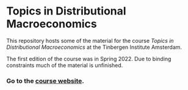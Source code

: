 # Topics in Distributional Macroeconomics

This repository hosts some of the material for the course _Topics in Distributional Macroeconomics_ at the Tinbergen Institute Amsterdam.

The first edition of the course was in Spring 2022. Due to binding constraints much of the material is unfinished.

### Go to the [course website](https://greimel.github.io/distributional-macroeconomics).
